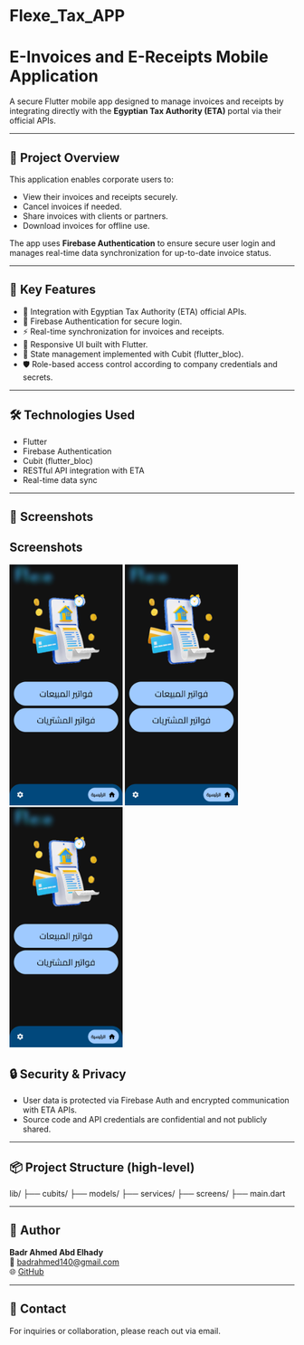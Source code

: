 # Flexe_Tax_APP
# E-Invoices and E-Receipts Mobile Application

A secure Flutter mobile app designed to manage invoices and receipts by integrating directly with the **Egyptian Tax Authority (ETA)** portal via their official APIs.

---

## 🚀 Project Overview

This application enables corporate users to:

- View their invoices and receipts securely.
- Cancel invoices if needed.
- Share invoices with clients or partners.
- Download invoices for offline use.

The app uses **Firebase Authentication** to ensure secure user login and manages real-time data synchronization for up-to-date invoice status.

---

## 🎯 Key Features

- 🔗 Integration with Egyptian Tax Authority (ETA) official APIs.
- 🔐 Firebase Authentication for secure login.
- ⚡ Real-time synchronization for invoices and receipts.
- 📲 Responsive UI built with Flutter.
- 🧩 State management implemented with Cubit (flutter_bloc).
- 🛡️ Role-based access control according to company credentials and secrets.

---

## 🛠️ Technologies Used

- Flutter  
- Firebase Authentication  
- Cubit (flutter_bloc)  
- RESTful API integration with ETA  
- Real-time data sync  

---

## 📱 Screenshots

## Screenshots

<p float="left">
  <img src="screens/screen1.jpg" width="200" />
  <img src="screens/screen1.jpg" width="200" />
  <img src="screens/screen1.jpg" width="200" />
</p>


## 🔒 Security & Privacy

- User data is protected via Firebase Auth and encrypted communication with ETA APIs.
- Source code and API credentials are confidential and not publicly shared.

---

## 📦 Project Structure (high-level)
lib/
├── cubits/
├── models/
├── services/
├── screens/
├── main.dart

---

## 👤 Author

**Badr Ahmed Abd Elhady**  
📧 [badrahmed140@gmail.com](mailto:badrahmed140@gmail.com)  
🌐 [GitHub](https://github.com/BadrAhmed140)

---

## 📩 Contact

For inquiries or collaboration, please reach out via email.

